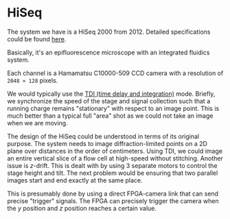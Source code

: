 # HiSeq

The system we have is a HiSeq 2000 from 2012. Detailed specifications could be found [here](https://www.hackteria.org/wiki/HiSeq2000_-_Next_Level_Hacking).

Basically, it's an epifluorescence microscope with an integrated fluidics system.

Each channel is a Hamamatsu C10000-509 CCD camera with a resolution of `2048 × 128` pixels.

We would typically use the [TDI (time delay and integration)](https://www.hamamatsu.com/resources/pdf/ssd/tdi-ccd_kmpd9004e.pdf) mode.
Briefly, we synchronize the speed of the stage and signal collection such that a running charge remains "stationary" with respect to an image point.
This is much better than a typical full "area" shot as we could not take an image when we are moving.

The design of the HiSeq could be understood in terms of its original purpose.
The system needs to image diffraction-limited points on a 2D plane over distances in the order of centimeters.
Using TDI, we could image an entire vertical slice of a flow cell at high-speed without stitching.
Another issue is $z$-drift. This is dealt with by using 3 separate motors to control the stage height and tilt.
The next problem would be ensuring that two parallel images start and end exactly at the same place.

This is presumably done by using a direct FPGA-camera link that can send precise "trigger" signals. The FPGA can precisely trigger the camera when the $y$ position and $z$ position reaches a certain value.
